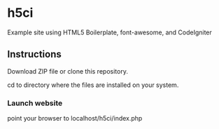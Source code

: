 # h5ci
Example site using HTML5 Boilerplate, font-awesome, and CodeIgniter

## Instructions

Download ZIP file or clone this repository.

cd to directory where the files are installed on your system.

### Launch website
point your browser to localhost/h5ci/index.php
